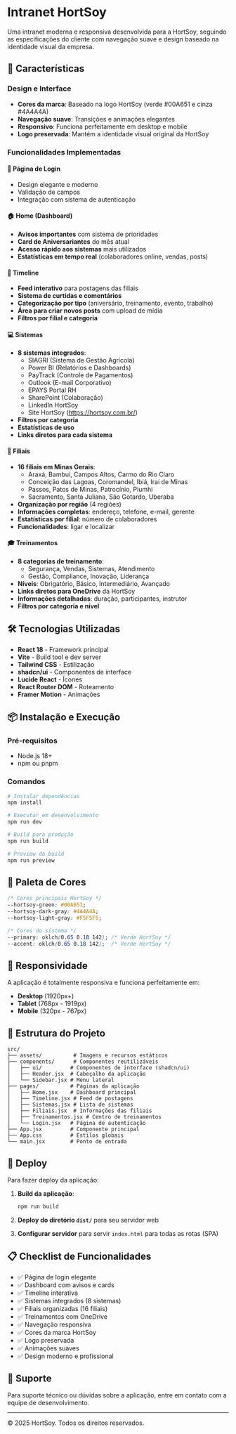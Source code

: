 # Intranet HortSoy

Uma intranet moderna e responsiva desenvolvida para a HortSoy, seguindo as especificações do cliente com navegação suave e design baseado na identidade visual da empresa.

## 🚀 Características

### Design e Interface
- **Cores da marca**: Baseado na logo HortSoy (verde #00A651 e cinza #4A4A4A)
- **Navegação suave**: Transições e animações elegantes
- **Responsivo**: Funciona perfeitamente em desktop e mobile
- **Logo preservada**: Mantém a identidade visual original da HortSoy

### Funcionalidades Implementadas

#### 🔐 Página de Login
- Design elegante e moderno
- Validação de campos
- Integração com sistema de autenticação

#### 🏠 Home (Dashboard)
- **Avisos importantes** com sistema de prioridades
- **Card de Aniversariantes** do mês atual
- **Acesso rápido aos sistemas** mais utilizados
- **Estatísticas em tempo real** (colaboradores online, vendas, posts)

#### 📱 Timeline
- **Feed interativo** para postagens das filiais
- **Sistema de curtidas e comentários**
- **Categorização por tipo** (aniversário, treinamento, evento, trabalho)
- **Área para criar novos posts** com upload de mídia
- **Filtros por filial e categoria**

#### 💻 Sistemas
- **8 sistemas integrados**:
  - SIAGRI (Sistema de Gestão Agrícola)
  - Power BI (Relatórios e Dashboards)
  - PayTrack (Controle de Pagamentos)
  - Outlook (E-mail Corporativo)
  - EPAYS Portal RH
  - SharePoint (Colaboração)
  - LinkedIn HortSoy
  - Site HortSoy (https://hortsoy.com.br/)
- **Filtros por categoria**
- **Estatísticas de uso**
- **Links diretos para cada sistema**

#### 🏢 Filiais
- **16 filiais em Minas Gerais**:
  - Araxá, Bambuí, Campos Altos, Carmo do Rio Claro
  - Conceição das Lagoas, Coromandel, Ibiá, Iraí de Minas
  - Passos, Patos de Minas, Patrocínio, Piumhi
  - Sacramento, Santa Juliana, São Gotardo, Uberaba
- **Organização por região** (4 regiões)
- **Informações completas**: endereço, telefone, e-mail, gerente
- **Estatísticas por filial**: número de colaboradores
- **Funcionalidades**: ligar e localizar

#### 🎓 Treinamentos
- **8 categorias de treinamento**:
  - Segurança, Vendas, Sistemas, Atendimento
  - Gestão, Compliance, Inovação, Liderança
- **Níveis**: Obrigatório, Básico, Intermediário, Avançado
- **Links diretos para OneDrive** da HortSoy
- **Informações detalhadas**: duração, participantes, instrutor
- **Filtros por categoria e nível**

## 🛠 Tecnologias Utilizadas

- **React 18** - Framework principal
- **Vite** - Build tool e dev server
- **Tailwind CSS** - Estilização
- **shadcn/ui** - Componentes de interface
- **Lucide React** - Ícones
- **React Router DOM** - Roteamento
- **Framer Motion** - Animações

## 📦 Instalação e Execução

### Pré-requisitos
- Node.js 18+
- npm ou pnpm

### Comandos

```bash
# Instalar dependências
npm install

# Executar em desenvolvimento
npm run dev

# Build para produção
npm run build

# Preview da build
npm run preview
```

## 🎨 Paleta de Cores

```css
/* Cores principais HortSoy */
--hortsoy-green: #00A651;
--hortsoy-dark-gray: #4A4A4A;
--hortsoy-light-gray: #F5F5F5;

/* Cores do sistema */
--primary: oklch(0.65 0.18 142); /* Verde HortSoy */
--accent: oklch(0.65 0.18 142);  /* Verde HortSoy */
```

## 📱 Responsividade

A aplicação é totalmente responsiva e funciona perfeitamente em:
- **Desktop** (1920px+)
- **Tablet** (768px - 1919px)
- **Mobile** (320px - 767px)

## 🔧 Estrutura do Projeto

```
src/
├── assets/          # Imagens e recursos estáticos
├── components/      # Componentes reutilizáveis
│   ├── ui/         # Componentes de interface (shadcn/ui)
│   ├── Header.jsx  # Cabeçalho da aplicação
│   └── Sidebar.jsx # Menu lateral
├── pages/          # Páginas da aplicação
│   ├── Home.jsx    # Dashboard principal
│   ├── Timeline.jsx # Feed de postagens
│   ├── Sistemas.jsx # Lista de sistemas
│   ├── Filiais.jsx  # Informações das filiais
│   ├── Treinamentos.jsx # Centro de treinamentos
│   └── Login.jsx   # Página de autenticação
├── App.jsx         # Componente principal
├── App.css         # Estilos globais
└── main.jsx        # Ponto de entrada
```

## 🚀 Deploy

Para fazer deploy da aplicação:

1. **Build da aplicação**:
   ```bash
   npm run build
   ```

2. **Deploy do diretório `dist/`** para seu servidor web

3. **Configurar servidor** para servir `index.html` para todas as rotas (SPA)

## 📋 Checklist de Funcionalidades

- ✅ Página de login elegante
- ✅ Dashboard com avisos e cards
- ✅ Timeline interativa
- ✅ Sistemas integrados (8 sistemas)
- ✅ Filiais organizadas (16 filiais)
- ✅ Treinamentos com OneDrive
- ✅ Navegação responsiva
- ✅ Cores da marca HortSoy
- ✅ Logo preservada
- ✅ Animações suaves
- ✅ Design moderno e profissional

## 👥 Suporte

Para suporte técnico ou dúvidas sobre a aplicação, entre em contato com a equipe de desenvolvimento.

---

© 2025 HortSoy. Todos os direitos reservados.

